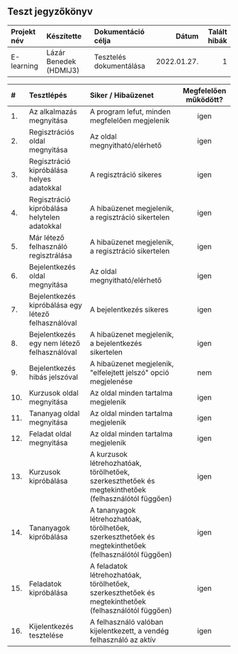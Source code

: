 ## Teszt jegyzőkönyv

| Projekt név | Készítette               | Dokumentáció célja       | Dátum       | Talált hibák |
| :---------- | :----------------------- | :----------------------- | ----------: | -----------: |
| E-learning  | Lázár Benedek (HDMIJ3) | Tesztelés dokumentálása  | 2022.01.27. |            1 |

| #   | Tesztlépés                                | Siker / Hibaüzenet                                                  | Megfelelően működött? |
| :-- | :---------------------------------------- | :------------------------------------------------------------------ | :-------------------: |
| 1.  | Az alkalmazás megnyitása                  | A program lefut, minden megfelelően megjelenik                      |                  igen |
| 2.  | Regisztrációs oldal megnyitása            | Az oldal megnyitható/elérhető                                       |                  igen |
| 3.  | Regisztráció kipróbálása helyes adatokkal | A regisztráció sikeres                                              |                  igen |
| 4.  | Regisztráció kipróbálása helytelen adatokkal | A hibaüzenet megjelenik, a regisztráció sikertelen               |                  igen |
| 5.  | Már létező felhasználó regisztrálása      | A hibaüzenet megjelenik, a regisztráció sikertelen                  |                  igen |
| 6.  | Bejelentkezés oldal megnyitása            | Az oldal megnyitható/elérhető                                       |                  igen |
| 7.  | Bejelentkezés kipróbálása egy létező felhasználóval | A bejelentkezés sikeres                                   |                  igen |
| 8.  | Bejelentkezés egy nem létező felhasználóval | A hibaüzenet megjelenik, a bejelentkezés sikertelen               |                  igen |
| 9.  | Bejelentkezés hibás jelszóval             | A hibaüzenet megjelenik, "elfelejtett jelszó" opció megjelenése     |                  nem |
| 10. | Kurzusok oldal megnyitása                 | Az oldal minden tartalma megjelenik                                 |                  igen |
| 11. | Tananyag oldal megnyitása                 | Az oldal minden tartalma megjelenik                                 |                  igen |
| 12. | Feladat oldal megnyitása                  | Az oldal minden tartalma megjelenik                                 |                  igen |
| 13. | Kurzusok kipróbálása | A kurzusok létrehozhatóak, törölhetőek, szerkeszthetőek és megtekinthetőek (felhasználótól függően)     |   igen |
| 14. | Tananyagok kipróbálása | A tananyagok létrehozhatóak, törölhetőek, szerkeszthetőek és megtekinthetőek (felhasználótól függően) |   igen |
| 15. | Feladatok kipróbálása | A feladatok létrehozhatóak, törölhetőek, szerkeszthetőek és megtekinthetőek (felhasználótól függően)   |   igen |
| 16. | Kijelentkezés tesztelése                  | A felhasználó valóban kijelentkezett, a vendég felhasználó az aktív |                  igen |